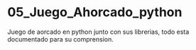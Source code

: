# 05_Juego_Ahorcado_python
Juego de aorcado en python junto con sus librerias, todo esta documentado para su comprension. 
